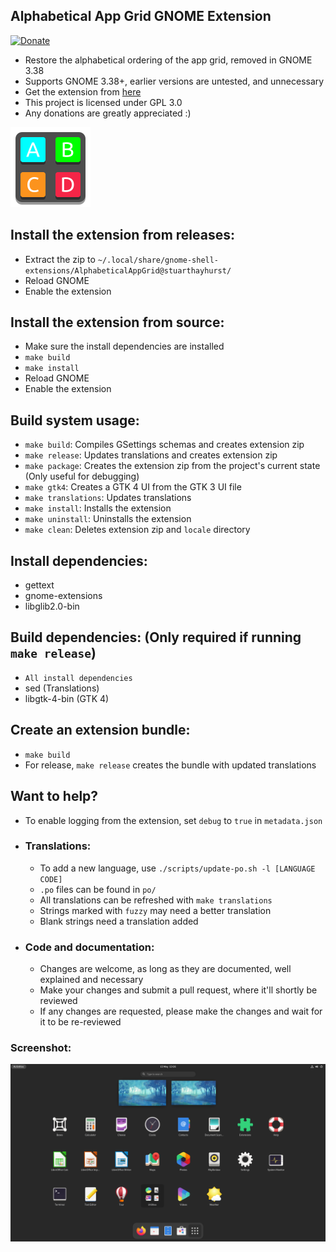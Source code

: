 ## Alphabetical App Grid GNOME Extension
[![Donate](https://img.shields.io/badge/Donate-PayPal-green.svg)](https://www.paypal.com/donate?hosted_button_id=G2REEPPNZK9GN)
  - Restore the alphabetical ordering of the app grid, removed in GNOME 3.38
  - Supports GNOME 3.38+, earlier versions are untested, and unnecessary
  - Get the extension from [here](https://extensions.gnome.org/extension/4269/alphabetical-app-grid/)
  - This project is licensed under GPL 3.0
  - Any donations are greatly appreciated :)

![Extension](docs/icon.png)

## Install the extension from releases:
  - Extract the zip to `~/.local/share/gnome-shell-extensions/AlphabeticalAppGrid@stuarthayhurst/`
  - Reload GNOME
  - Enable the extension

## Install the extension from source:
  - Make sure the install dependencies are installed
  - `make build`
  - `make install`
  - Reload GNOME
  - Enable the extension

## Build system usage:
  - `make build`: Compiles GSettings schemas and creates extension zip
  - `make release`: Updates translations and creates extension zip
  - `make package`: Creates the extension zip from the project's current state (Only useful for debugging)
  - `make gtk4`: Creates a GTK 4 UI from the GTK 3 UI file
  - `make translations`: Updates translations
  - `make install`: Installs the extension
  - `make uninstall`: Uninstalls the extension
  - `make clean`: Deletes extension zip and `locale` directory

## Install dependencies:
  - gettext
  - gnome-extensions
  - libglib2.0-bin

## Build dependencies: (Only required if running `make release`)
  - `All install dependencies`
  - sed (Translations)
  - libgtk-4-bin (GTK 4)

## Create an extension bundle:
  - `make build`
  - For release, `make release` creates the bundle with updated translations

## Want to help?
  - To enable logging from the extension, set `debug` to `true` in `metadata.json`
  - ### Translations:
    - To add a new language, use `./scripts/update-po.sh -l [LANGUAGE CODE]`
    - `.po` files can be found in `po/`
    - All translations can be refreshed with `make translations`
    - Strings marked with `fuzzy` may need a better translation
    - Blank strings need a translation added
  - ### Code and documentation:
    - Changes are welcome, as long as they are documented, well explained and necessary
    - Make your changes and submit a pull request, where it'll shortly be reviewed
    - If any changes are requested, please make the changes and wait for it to be re-reviewed

### Screenshot:
![Extension](docs/screenshot.png)
